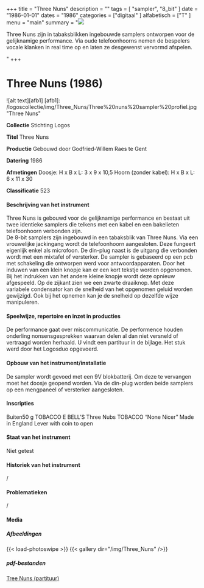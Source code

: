 ﻿+++
title = "Three Nuns"
description = ""
tags = [
"sampler", "8_bit"
]
date = "1986-01-01"
dates = "1986"
categories = ["digitaal"
]
alfabetisch = ["T"
]
menu = "main"
summary = "<a href='/logoscollectie/1986/three_nuns'><img src='/logoscollectie/img/Three_Nuns/Three%20nuns%20sampler%20profiel.jpg'></a><p>Three Nuns zijn in tabaksblikken ingebouwde samplers ontworpen voor de gelijknamige performance. Via oude telefoonhoorns nemen de bespelers vocale klanken in real time op en laten ze desgewenst vervormd afspelen.</p>"
+++

# Three Nuns (1986)

![alt text][afb1]
[afb1]: /logoscollectie/img/Three_Nuns/Three%20nuns%20sampler%20profiel.jpg "Three Nuns"

**Collectie**
Stichting Logos

**Titel**
Three Nuns

**Productie**
Gebouwd door Godfried-Willem Raes te Gent

**Datering**
1986

**Afmetingen**
Doosje: H x B x L: 3 x 9 x 10,5
Hoorn (zonder kabel): H x B x L: 6 x 11 x 30

**Classificatie**
523

#### Beschrijving van het instrument
Three Nuns is gebouwd voor de gelijknamige performance en bestaat uit twee identieke samplers die telkens met een kabel en een bakelieten telefoonhoorn verbonden zijn.   
De 8-bit samplers zijn ingebouwd in een tabaksblik van Three Nuns. Via een vrouwelijke jackingang wordt de telefoonhoorn aangesloten. Deze fungeert eigenlijk enkel als microfoon. De din-plug naast is de uitgang die verbonden wordt met een mixtafel of versterker. De sampler is gebaseerd op een pcb met schakeling die ontworpen werd voor antwoordapparaten. Door het induwen van een klein knopje kan er een kort tekstje worden opgenomen. Bij het indrukken van het andere kleine knopje wordt deze opnieuw afgespeeld. 
Op de zijkant zien we een zwarte draaiknop. Met deze variabele condensator kan de snelheid van het opgenomen geluid worden gewijzigd. Ook bij het opnemen kan je de snelheid op dezelfde wijze manipuleren.  

#### Speelwijze, repertoire en inzet in producties
De performance gaat over miscommunicatie. De performence houden onderling nonsensgesprekken waarvan delen al dan niet versneld of vertraagd worden herhaald. U vindt een partituur in de bijlage. Het stuk werd door het Logosduo opgevoerd.  

#### Opbouw van het instrument/installatie
De sampler wordt gevoed met een 9V blokbatterij. Om deze te vervangen moet het doosje geopend worden. Via de din-plug worden beide samplers op een mengpaneel of versterker aangesloten. 

#### Inscripties
Buiten50 g TOBACCO E
BELL’S
Three Nubs
TOBACCO
“None Nicer”
Made in England
Lever with coin to open

#### Staat van het instrument
Niet getest 

#### Historiek van het instrument
/

#### Problematieken
/

#### Media
##### Afbeeldingen
{{< load-photoswipe >}}
{{< gallery dir="/img/Three_Nuns" />}}

##### pdf-bestanden
[Tree Nuns (partituur)](/logoscollectie/pdf/Three_Nuns/Tree_Nuns_(partituur).pdf)